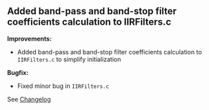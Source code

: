 ## Added band-pass and band-stop filter coefficients calculation to IIRFilters.c

**Improvements:**
- Added band-pass and band-stop filter coefficients calculation to `IIRFilters.c` to simplify initialization

**Bugfix:**
- Fixed minor bug in `IIRFilters.c`

See [Changelog](Changelog.md)